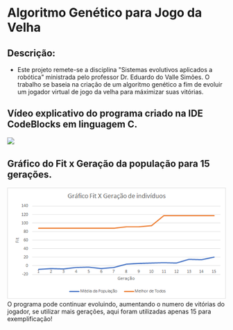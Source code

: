 # Algoritmo Genético para Jogo da Velha

## Descrição:
  - Este projeto remete-se a disciplina "Sistemas evolutivos aplicados a robótica" ministrada pelo professor Dr. Eduardo do Valle Simões. O trabalho se baseia na criação de
    um algoritmo genético a fim de evoluir um jogador virtual de jogo da velha para máximizar suas vitórias.

## Vídeo explicativo do programa criado na IDE CodeBlocks em linguagem C.
[![](http://img.youtube.com/vi/H74lDw8TPus/0.jpg)](http://www.youtube.com/watch?v=H74lDw8TPus "Algoritmo genético para Jogo da Velha")

## Gráfico do Fit x Geração da população para 15 gerações. 
![Gráfico do Fit x Geração](https://github.com/Arthur-AP/Algoritmo-gen-tico---Jogo-da-Velha/blob/master/Gr%C3%A1fico%20fitness%20X%20gera%C3%A7%C3%A3o.png)
O programa pode continuar evoluindo, aumentando o numero de vitórias do jogador, se utilizar mais gerações, aqui foram
  utilizadas apenas 15 para exemplificação!
